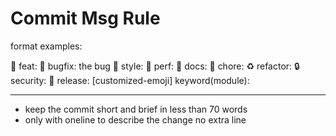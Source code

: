 # Commit Msg Rule

format examples:

🦄 feat: <short description of the change>
🐛 bugfix: <short description of> the bug
🎨 style: <short description of the style change>
🚀 perf: <short description of the performance improvement>
📝 docs: <short description of the documentation change>
🔧 chore: <short description of the chore>
♻️ refactor: <short description of the refactoring>
🔒 security: <short description of the security fix>
🔖 release: <version number>
[customized-emoji] keyword(module): <short description of the change>

---

- keep the commit short and brief in less than 70 words
- only with oneline to describe the change no extra line